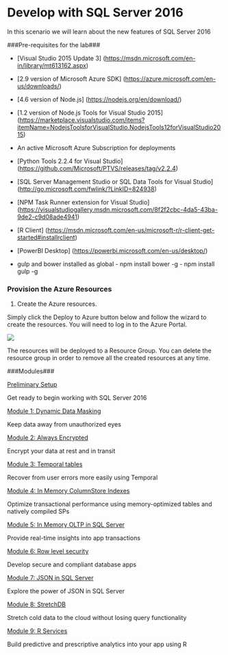 # Develop with SQL Server 2016

In this scenario we will learn about the new features of SQL Server 2016

###Pre-requisites for the lab###

-   [Visual Studio 2015 Update 3] (https://msdn.microsoft.com/en-in/library/mt613162.aspx)

-   [2.9 version of Microsoft Azure SDK] (https://azure.microsoft.com/en-us/downloads/)

-   [4.6 version of Node.js] (https://nodejs.org/en/download/)

-   [1.2 version of Node.js Tools for Visual Studio 2015] (https://marketplace.visualstudio.com/items?itemName=NodejsToolsforVisualStudio.NodejsTools12forVisualStudio2015)

-   An active Microsoft Azure Subscription for deployments

-   [Python Tools 2.2.4 for Visual Studio] (https://github.com/Microsoft/PTVS/releases/tag/v2.2.4)

-   [SQL Server Management Studio or SQL Data Tools for Visual Studio] (http://go.microsoft.com/fwlink/?LinkID=824938)

-   [NPM Task Runner extension for Visual Studio] (https://visualstudiogallery.msdn.microsoft.com/8f2f2cbc-4da5-43ba-9de2-c9d08ade4941)

-   [R Client] (https://msdn.microsoft.com/en-us/microsoft-r/r-client-get-started#installrclient)

-   [PowerBI Desktop] (https://powerbi.microsoft.com/en-us/desktop/)

-   gulp and bower installed as global 
        - npm install bower -g
        - npm install gulp -g

### Provision the Azure Resources ###

1. Create the Azure resources.
    
  Simply click the Deploy to Azure button below and follow the wizard to create the resources. You will need to log in to the Azure Portal.
                                                                     
  <a href="https://portal.azure.com/#create/Microsoft.Template/uri/https%3A%2F%2Fraw.githubusercontent.com%2Faperezplain%2Ftemplates%2Fmaster%2Fazuredeploy.json" target="_blank">
    <img src="http://azuredeploy.net/deploybutton.png"/>
  </a>

  The resources will be deployed to a Resource Group. You can delete the resource group in order to remove all the created resources at any time.

###Modules###

<a href="./story_0_setup/intro.md">Preliminary Setup</a>
    
  Get ready to begin working with SQL Server 2016

<a href="./story_a_ddm/intro.md">Module 1: Dynamic Data Masking</a>
    
  Keep data away from unauthorized eyes
  
<a href="./story_b_encryption/intro.md">Module 2: Always Encrypted</a>
    
  Encrypt your data at rest and in transit

<a href="./story_c_temporal_tables/intro.md">Module 3: Temporal tables</a>
    
  Recover from user errors more easily using Temporal
  
<a href="./story_d_inmemorycci/intro.md">Module 4: In Memory ColumnStore Indexes</a>
    
  Optimize transactional performance using memory-optimized tables and natively compiled SPs

<a href="./story_e_inmemoryoltp/intro.md">Module 5: In Memory OLTP in SQL Server</a>
    
  Provide real-time insights into app transactions
 
<a href="./story_f_rowlevelsecurity/intro.md">Module 6: Row level security</a>
    
  Develop secure and compliant database apps
  
<a href="./story_g_jsonsupport/intro.md">Module 7: JSON in SQL Server</a>
    
  Explore the power of JSON in SQL Server
  
<a href="./story_h_stretchdb/intro.md">Module 8: StretchDB</a>
    
  Stretch cold data to the cloud without losing query functionality
  
<a href="./story_i_r_services/intro.md">Module 9: R Services</a>
    
  Build predictive and prescriptive analytics into your app using R
